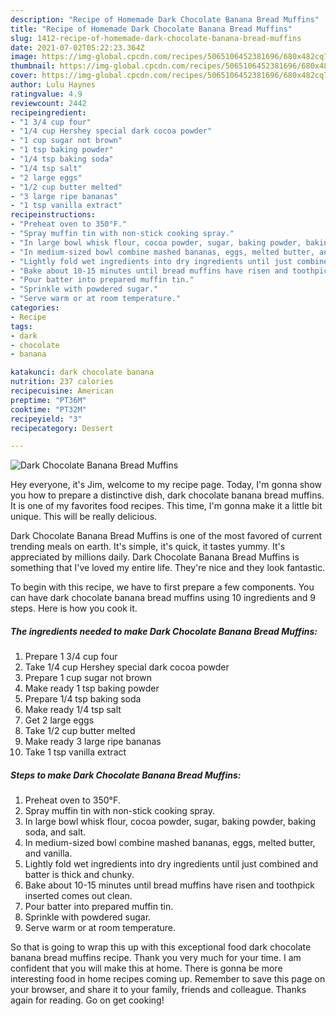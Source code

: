 ```yaml
---
description: "Recipe of Homemade Dark Chocolate Banana Bread Muffins"
title: "Recipe of Homemade Dark Chocolate Banana Bread Muffins"
slug: 1412-recipe-of-homemade-dark-chocolate-banana-bread-muffins
date: 2021-07-02T05:22:23.364Z
image: https://img-global.cpcdn.com/recipes/5065106452381696/680x482cq70/dark-chocolate-banana-bread-muffins-recipe-main-photo.jpg
thumbnail: https://img-global.cpcdn.com/recipes/5065106452381696/680x482cq70/dark-chocolate-banana-bread-muffins-recipe-main-photo.jpg
cover: https://img-global.cpcdn.com/recipes/5065106452381696/680x482cq70/dark-chocolate-banana-bread-muffins-recipe-main-photo.jpg
author: Lulu Haynes
ratingvalue: 4.9
reviewcount: 2442
recipeingredient:
- "1 3/4 cup four"
- "1/4 cup Hershey special dark cocoa powder"
- "1 cup sugar not brown"
- "1 tsp baking powder"
- "1/4 tsp baking soda"
- "1/4 tsp salt"
- "2 large eggs"
- "1/2 cup butter melted"
- "3 large ripe bananas"
- "1 tsp vanilla extract"
recipeinstructions:
- "Preheat oven to 350°F."
- "Spray muffin tin with non-stick cooking spray."
- "In large bowl whisk flour, cocoa powder, sugar, baking powder, baking soda, and salt."
- "In medium-sized bowl combine mashed bananas, eggs, melted butter, and vanilla."
- "Lightly fold wet ingredients into dry ingredients until just combined and batter is thick and chunky."
- "Bake about 10-15 minutes until bread muffins have risen and toothpick inserted comes out clean."
- "Pour batter into prepared muffin tin."
- "Sprinkle with powdered sugar."
- "Serve warm or at room temperature."
categories:
- Recipe
tags:
- dark
- chocolate
- banana

katakunci: dark chocolate banana 
nutrition: 237 calories
recipecuisine: American
preptime: "PT36M"
cooktime: "PT32M"
recipeyield: "3"
recipecategory: Dessert

---
```



![Dark Chocolate Banana Bread Muffins](https://img-global.cpcdn.com/recipes/5065106452381696/680x482cq70/dark-chocolate-banana-bread-muffins-recipe-main-photo.jpg)

Hey everyone, it's Jim, welcome to my recipe page. Today, I'm gonna show you how to prepare a distinctive dish, dark chocolate banana bread muffins. It is one of my favorites food recipes. This time, I'm gonna make it a little bit unique. This will be really delicious.



Dark Chocolate Banana Bread Muffins is one of the most favored of current trending meals on earth. It's simple, it's quick, it tastes yummy. It's appreciated by millions daily. Dark Chocolate Banana Bread Muffins is something that I've loved my entire life. They're nice and they look fantastic.


To begin with this recipe, we have to first prepare a few components. You can have dark chocolate banana bread muffins using 10 ingredients and 9 steps. Here is how you cook it.

<!--inarticleads1-->

##### The ingredients needed to make Dark Chocolate Banana Bread Muffins:

1. Prepare 1 3/4 cup four
1. Take 1/4 cup Hershey special dark cocoa powder
1. Prepare 1 cup sugar not brown
1. Make ready 1 tsp baking powder
1. Prepare 1/4 tsp baking soda
1. Make ready 1/4 tsp salt
1. Get 2 large eggs
1. Take 1/2 cup butter melted
1. Make ready 3 large ripe bananas
1. Take 1 tsp vanilla extract




<!--inarticleads2-->

##### Steps to make Dark Chocolate Banana Bread Muffins:

1. Preheat oven to 350°F.
1. Spray muffin tin with non-stick cooking spray.
1. In large bowl whisk flour, cocoa powder, sugar, baking powder, baking soda, and salt.
1. In medium-sized bowl combine mashed bananas, eggs, melted butter, and vanilla.
1. Lightly fold wet ingredients into dry ingredients until just combined and batter is thick and chunky.
1. Bake about 10-15 minutes until bread muffins have risen and toothpick inserted comes out clean.
1. Pour batter into prepared muffin tin.
1. Sprinkle with powdered sugar.
1. Serve warm or at room temperature.




So that is going to wrap this up with this exceptional food dark chocolate banana bread muffins recipe. Thank you very much for your time. I am confident that you will make this at home. There is gonna be more interesting food in home recipes coming up. Remember to save this page on your browser, and share it to your family, friends and colleague. Thanks again for reading. Go on get cooking!
